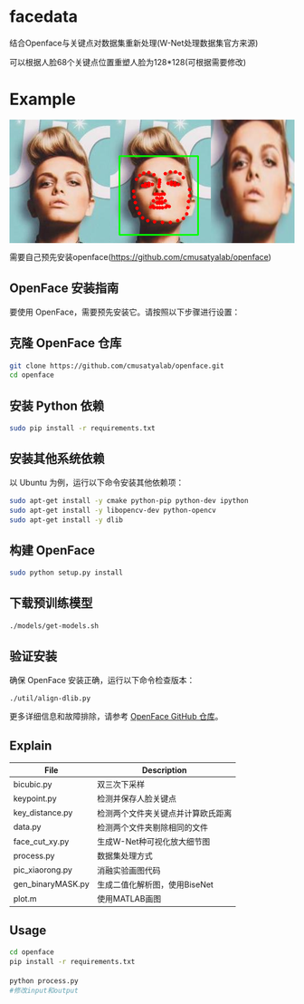 # facedata
结合Openface与关键点对数据集重新处理(W-Net处理数据集官方来源)

可以根据人脸68个关键点位置重塑人脸为128*128(可根据需要修改)

# Example
<div style="display: flex; justify-content: center;">
    <img src="./img/image.png" width="200"/>
    <img src="./img/image_with_bb.png" width="200"/>
    <img src="./img/image_cropped.png" width="200"/>
</div>

需要自己预先安装openface(https://github.com/cmusatyalab/openface)
## OpenFace 安装指南

要使用 OpenFace，需要预先安装它。请按照以下步骤进行设置：

## 克隆 OpenFace 仓库

```sh
git clone https://github.com/cmusatyalab/openface.git
cd openface
```

## 安装 Python 依赖

```sh
sudo pip install -r requirements.txt
```

## 安装其他系统依赖

以 Ubuntu 为例，运行以下命令安装其他依赖项：

```sh
sudo apt-get install -y cmake python-pip python-dev ipython
sudo apt-get install -y libopencv-dev python-opencv
sudo apt-get install -y dlib
```

## 构建 OpenFace

```sh
sudo python setup.py install
```

## 下载预训练模型

```sh
./models/get-models.sh
```

## 验证安装

确保 OpenFace 安装正确，运行以下命令检查版本：

```sh
./util/align-dlib.py
```

更多详细信息和故障排除，请参考 [OpenFace GitHub 仓库](https://github.com/cmusatyalab/openface)。




## Explain
| File            | Description                       |
|-----------------|-----------------------------------|
| bicubic.py      | 双三次下采样                      |
| keypoint.py     | 检测并保存人脸关键点              |
| key_distance.py | 检测两个文件夹关键点并计算欧氏距离 |
| data.py         | 检测两个文件夹剔除相同的文件        |
| face_cut_xy.py  | 生成W-Net种可视化放大细节图       |
| process.py      | 数据集处理方式                   |
| pic_xiaorong.py | 消融实验画图代码                   |
| gen_binaryMASK.py | 生成二值化解析图，使用BiseNet                   |
| plot.m | 使用MATLAB画图                  |



## Usage

```bash
cd openface
pip install -r requirements.txt

python process.py
#修改input和output
```

